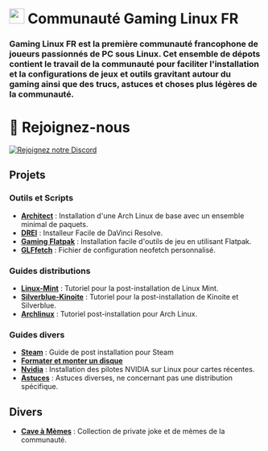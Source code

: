 # <img src="https://avatars.githubusercontent.com/u/155925679?s=400&u=a2d19ee8d2b4d67b48729c39e7562e7555c85295&v=4" width="30" height="30"> Communauté Gaming Linux FR

### Gaming Linux FR est la première communauté francophone de joueurs passionnés de PC sous Linux. Cet ensemble de dépots contient le travail de la communauté pour faciliter l'installation et la configurations de jeux et outils gravitant autour du gaming ainsi que des trucs, astuces et choses plus légères de la communauté.

# 🔗 Rejoignez-nous

[![Rejoignez notre Discord](https://img.shields.io/badge/Discord-Rejoignez%20notre%20serveur-blue?style=for-the-badge&logo=discord)](https://discord.gg/WCAKxxRA3t)

## Projets

### Outils et Scripts

- **[Architect](https://github.com/Gaming-Linux-FR/Architect)** : Installation d'une Arch Linux de base avec un ensemble minimal de paquets.
- **[DREI](https://github.com/Gaming-Linux-FR/drei)** : Installeur Facile de DaVinci Resolve.
- **[Gaming Flatpak](https://github.com/Gaming-Linux-FR/Gaming-Flatpak)** : Installation facile d'outils de jeu en utilisant Flatpak.
- **[GLFfetch](https://github.com/Gaming-Linux-FR/GLFfetch)** : Fichier de configuration neofetch personnalisé.

### Guides distributions
- **[Linux-Mint](https://github.com/Gaming-Linux-FR/guide-mint)** : Tutoriel pour la post-installation de Linux Mint.
- **[Silverblue-Kinoite](https://github.com/Gaming-Linux-FR/post-install-silverblue-kinoite)** : Tutoriel pour la post-installation de Kinoite et Silverblue.
- **[Archlinux](https://github.com/Gaming-Linux-FR/tuto-archlinux-fr)** : Tutoriel post-installation pour Arch Linux.

### Guides divers

- **[Steam](https://github.com/Gaming-Linux-FR/steam-post-install)** : Guide de post installation pour Steam
- **[Formater et monter un disque](https://github.com/Gaming-Linux-FR/guide-formater-monter/tree/main)**
- **[Nvidia](https://github.com/Gaming-Linux-FR/guide-nvidia)** : Installation des pilotes NVIDIA sur Linux pour cartes récentes.
- **[Astuces](https://github.com/Gaming-Linux-FR/glf-astuces)** : Astuces diverses, ne concernant pas une distribution spécifique.

## Divers

- **[Cave à Mèmes](https://github.com/Gaming-Linux-FR/meme-vault)** : Collection de private joke et de mèmes de la communauté.
